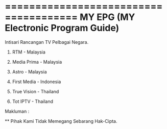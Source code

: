 ======================================
 MY EPG (MY Electronic Program Guide) 
======================================

Intisari Rancangan TV Pelbagai Negara.

1)  RTM           - Malaysia

2)  Media Prima   - Malaysia

3)  Astro         - Malaysia

4)  First Media   - Indonesia

5)  True Vision   - Thailand

6)  Tot IPTV      - Thailand








Makluman :

** Pihak Kami Tidak Memegang Sebarang Hak-Cipta.
